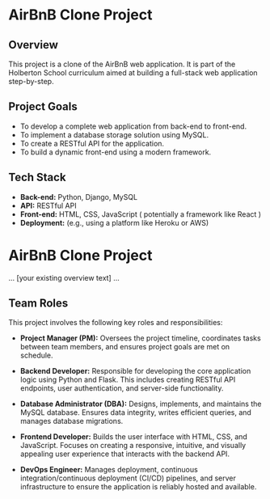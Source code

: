 # AirBnB Clone Project

## Overview
This project is a clone of the AirBnB web application. It is part of the Holberton School curriculum aimed at building a full-stack web application step-by-step.

## Project Goals
- To develop a complete web application from back-end to front-end.
- To implement a database storage solution using MySQL.
- To create a RESTful API for the application.
- To build a dynamic front-end using a modern framework.

## Tech Stack
- **Back-end:** Python, Django, MySQL
- **API:** RESTful API
- **Front-end:** HTML, CSS, JavaScript ( potentially a framework like React )
- **Deployment:** (e.g., using a platform like Heroku or AWS)
# AirBnB Clone Project

... [your existing overview text] ...

## Team Roles

This project involves the following key roles and responsibilities:

- **Project Manager (PM):** Oversees the project timeline, coordinates tasks between team members, and ensures project goals are met on schedule.

- **Backend Developer:** Responsible for developing the core application logic using Python and Flask. This includes creating RESTful API endpoints, user authentication, and server-side functionality.

- **Database Administrator (DBA):** Designs, implements, and maintains the MySQL database. Ensures data integrity, writes efficient queries, and manages database migrations.

- **Frontend Developer:** Builds the user interface with HTML, CSS, and JavaScript. Focuses on creating a responsive, intuitive, and visually appealing user experience that interacts with the backend API.

- **DevOps Engineer:** Manages deployment, continuous integration/continuous deployment (CI/CD) pipelines, and server infrastructure to ensure the application is reliably hosted and available.
